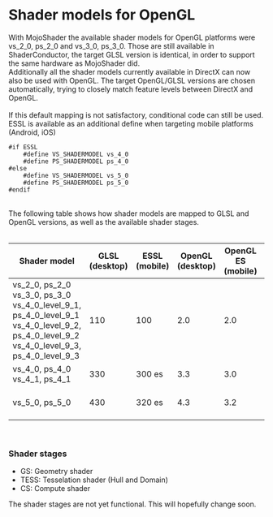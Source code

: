 # Shader models for OpenGL
With MojoShader the available shader models for OpenGL platforms were vs_2_0, ps_2_0 and vs_3_0, ps_3_0. Those are still available in ShaderConductor, the target GLSL version is identical, in order to support the same hardware as MojoShader did.<br> 
Additionally all the shader models currently available in DirectX can now also be used with OpenGL. The target OpenGL/GLSL versions are chosen automatically, trying to closely match feature levels between DirectX and OpenGL.<br>  
If this default mapping is not satisfactory, conditional code can still be used. ESSL is available as an additional define when targeting mobile platforms (Android, iOS)
```HLSL
#if ESSL
    #define VS_SHADERMODEL vs_4_0
    #define PS_SHADERMODEL ps_4_0
#else
    #define VS_SHADERMODEL vs_5_0
    #define PS_SHADERMODEL ps_5_0
#endif
```
<br>
The following table shows how shader models are mapped to GLSL and OpenGL versions, as well as the available shader stages.
<br>
<br>

|Shader model                                                                                                                                               | GLSL <br> (desktop)    | ESSL <br> (mobile) | OpenGL <br> (desktop) | OpenGL ES <br> (mobile) | Shader stages <br> (desktop) | Shader stages <br> (mobile) | 
|-----------------------------------------------------------------------------------------------------------------------------------------------------------|------------------------|--------------------|-----------------------|-------------------------|------------------------------|-----------------------------|
|vs_2_0, ps_2_0 <br> vs_3_0, ps_3_0 <br> vs_4_0_level_9_1, ps_4_0_level_9_1 <br> vs_4_0_level_9_2, ps_4_0_level_9_2 <br> vs_4_0_level_9_3, ps_4_0_level_9_3 | 110                    | 100                | 2.0                   | 2.0                     |                              |                             |
|vs_4_0, ps_4_0 <br> vs_4_1, ps_4_1                                                                                                                         | 330                    | 300 es             | 3.3                   | 3.0                     | GS, TESS                     |                             |
|vs_5_0, ps_5_0                                                                                                                                             | 430                    | 320 es             | 4.3                   | 3.2                     | GS, TESS, CS                 | GS, TESS, CS                |

<br>

### Shader stages
- GS: Geometry shader
- TESS: Tesselation shader (Hull and Domain)
- CS: Compute shader

The shader stages are not yet functional. This will hopefully change soon.
